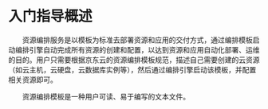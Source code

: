# 入门指导概述

　　资源编排服务是以模板为标准去部署资源和应用的交付方式，通过编排模板启动编排引擎自动完成所有资源的创建和配置，以达到资源和应用自动化部署、运维的目的。用户只需要根据京东云的资源编排模板规范，描述自己需要创建的云资源（如云主机，云硬盘，云数据库实例等），然后通过编排引擎启动该模板，并配置相关资源即可。　
  
　　资源编排模板是一种用户可读、易于编写的文本文件。
